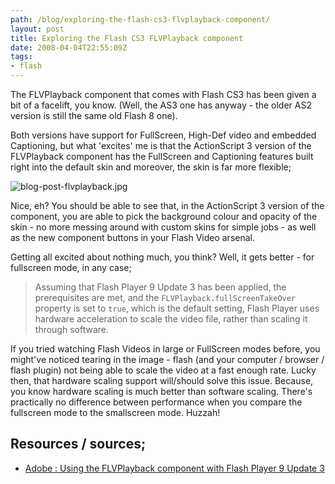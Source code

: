 ```yaml
---
path: /blog/exploring-the-flash-cs3-flvplayback-component/
layout: post
title: Exploring the Flash CS3 FLVPlayback component
date: 2008-04-04T22:55:09Z
tags:
- flash
---
```


The FLVPlayback component that comes with Flash CS3 has been given a bit of a facelift, you know. (Well, the AS3 one has anyway - the older AS2 version is still the same old Flash 8 one).

Both versions have support for FullScreen, High-Def video and embedded Captioning, but what 'excites' me is that the ActionScript 3 version of the FLVPlayback component has the FullScreen and Captioning features built right into the default skin and moreover, the skin is far more flexible;

![blog-post-flvplayback.jpg](http://uploads.psyked.co.uk/2008/04/blog-post-flvplayback.jpg)

Nice, eh? You should be able to see that, in the ActionScript 3 version of the component, you are able to pick the background colour and opacity of the skin - no more messing around with custom skins for simple jobs - as well as the new component buttons in your Flash Video arsenal.

Getting all excited about nothing much, you think? Well, it gets better - for fullscreen mode, in any case;

> Assuming that Flash Player 9 Update 3 has been applied, the prerequisites are met, and the `FLVPlayback.fullScreenTakeOver` property is set to `true`, which is the default setting, Flash Player uses hardware acceleration to scale the video file, rather than scaling it through software.

If you tried watching Flash Videos in large or FullScreen modes before, you might've noticed tearing in the image - flash (and your computer / browser / flash plugin) not being able to scale the video at a fast enough rate. Lucky then, that hardware scaling support will/should solve this issue. Because, you know hardware scaling is much better than software scaling. There's practically no difference between performance when you compare the fullscreen mode to the smallscreen mode. Huzzah!

## Resources / sources;

*   [Adobe : Using the FLVPlayback component with Flash Player 9 Update 3](http://www.adobe.com/devnet/flash/articles/flvplayback_fplayer9u3_02.html "Open link in a new window")